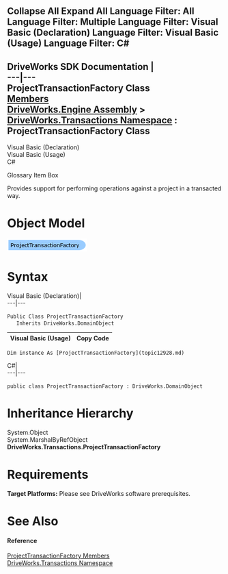 Collapse All Expand All Language Filter: All  Language Filter: Multiple  Language Filter: Visual Basic (Declaration) Language Filter: Visual Basic (Usage) Language Filter: C#  
---  
DriveWorks SDK Documentation  |   
---|---  
ProjectTransactionFactory Class   
[Members](topic12929.md)   
[DriveWorks.Engine Assembly](topic2156.md) > [DriveWorks.Transactions Namespace](topic12835.md) : ProjectTransactionFactory Class  
---  
  
Visual Basic (Declaration)    
Visual Basic (Usage)    
C# 

Glossary Item Box

Provides support for performing operations against a project in a transacted way. 

# Object Model

![](dotnetdiagramimages/image713.png)

# Syntax

Visual Basic (Declaration)|   
---|---  
      
    
    Public Class ProjectTransactionFactory 
       Inherits DriveWorks.DomainObject  
  
Visual Basic (Usage)| Copy Code  
---|---  
      
    
    Dim instance As [ProjectTransactionFactory](topic12928.md)  
  
C#|   
---|---  
      
    
    public class ProjectTransactionFactory : DriveWorks.DomainObject   
  
# Inheritance Hierarchy

System.Object  
System.MarshalByRefObject  
**DriveWorks.Transactions.ProjectTransactionFactory**  


# Requirements

**Target Platforms:** Please see DriveWorks software prerequisites.

# See Also

#### Reference

[ProjectTransactionFactory Members](topic12929.md)   
[DriveWorks.Transactions Namespace](topic12835.md)



